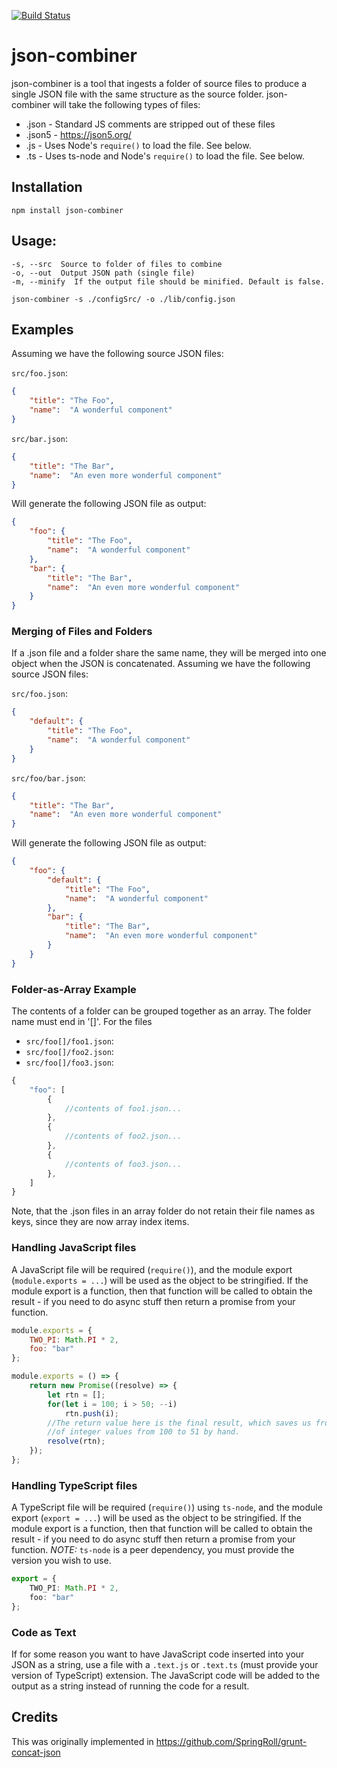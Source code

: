 [![Build Status](https://travis-ci.org/andrewstart/json-combiner.svg?branch=master)](https://travis-ci.org/andrewstart/json-combiner)

# json-combiner
json-combiner is a tool that ingests a folder of source files to produce a single
JSON file with the same structure as the source folder.
json-combiner will take the following types of files:
 * .json - Standard JS comments are stripped out of these files
 * .json5 - https://json5.org/
 * .js - Uses Node's `require()` to load the file. See below.
 * .ts - Uses ts-node and Node's `require()` to load the file. See below.

## Installation
`npm install json-combiner`

## Usage:
    -s, --src  Source to folder of files to combine
    -o, --out  Output JSON path (single file)
    -m, --minify  If the output file should be minified. Default is false.

`json-combiner -s ./configSrc/ -o ./lib/config.json`

## Examples

Assuming we have the following source JSON files:

`src/foo.json`:

```json
{
    "title": "The Foo",
    "name":  "A wonderful component"
}
```

`src/bar.json`:

```json
{
    "title": "The Bar",
    "name":  "An even more wonderful component"
}
```

Will generate the following JSON file as output:

```json
{
    "foo": {
        "title": "The Foo",
        "name":  "A wonderful component"
    },
    "bar": {
        "title": "The Bar",
        "name":  "An even more wonderful component"
    }
}
```

### Merging of Files and Folders

If a .json file and a folder share the same name, they will be merged into one
object when the JSON is concatenated.
Assuming we have the following source JSON files:

`src/foo.json`:

```json
{
    "default": {
        "title": "The Foo",
        "name":  "A wonderful component"
    }
}
```

`src/foo/bar.json`:

```json
{
    "title": "The Bar",
    "name":  "An even more wonderful component"
}
```

Will generate the following JSON file as output:

```json
{
    "foo": {
        "default": {
            "title": "The Foo",
            "name":  "A wonderful component"
        },
        "bar": {
            "title": "The Bar",
            "name":  "An even more wonderful component"
        }
    }
}
```

### Folder-as-Array Example

The contents of a folder can be grouped together as an array. The folder name must
end in '[]'. For the files

- `src/foo[]/foo1.json`:
- `src/foo[]/foo2.json`:
- `src/foo[]/foo3.json`:

```js
{
    "foo": [
        {
            //contents of foo1.json...
        },
        {
            //contents of foo2.json...
        },
        {
            //contents of foo3.json...
        },
    ]
}
```

Note, that the .json files in an array folder do not retain their file names as keys,
since they are now array index items.

### Handling JavaScript files

A JavaScript file will be required (`require()`), and the module export (`module.exports = ...`)
will be used as the object to be stringified. If the module export is a function, then that
function will be called to obtain the result - if you need to do async stuff then return a promise
from your function.

```js
module.exports = {
    TWO_PI: Math.PI * 2,
    foo: "bar"
};
```

```js
module.exports = () => {
    return new Promise((resolve) => {
        let rtn = [];
        for(let i = 100; i > 50; --i)
            rtn.push(i);
        //The return value here is the final result, which saves us from having to make our array
        //of integer values from 100 to 51 by hand.
        resolve(rtn);
    });
};
```

### Handling TypeScript files

A TypeScript file will be required (`require()`) using `ts-node`, and the module export (`export = ...`)
will be used as the object to be stringified. If the module export is a function, then that
function will be called to obtain the result - if you need to do async stuff then return a promise
from your function.
*NOTE:* `ts-node` is a peer dependency, you must provide the version you wish to use.

```typescript
export = {
    TWO_PI: Math.PI * 2,
    foo: "bar"
};
```

### Code as Text

If for some reason you want to have JavaScript code inserted into your JSON as a string, use a file
with a `.text.js` or `.text.ts` (must provide your version of TypeScript) extension. The JavaScript
code will be added to the output as a string instead of running the code for a result.

## Credits
This was originally implemented in https://github.com/SpringRoll/grunt-concat-json